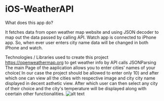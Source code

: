 # iOS-WeatherAPI
What does this app do?

It fetches data from open weather map website and using JSON decoder to map out the data passed by calling API.
Watch app is connected to iPhone app. So, when ever user enters city name data will be changed in both iPhone and watch.



Technologies / Libraries used to create this project
https://openweathermap.org to get weather info by API calls
JSONParsing
The main Page of the aaplication allows you to enter cities' names of your choice( In our case the project should be allowed to enter only 10) and after which one can view all the cities with respective image and city city name displayed in decent asthetic view.
After which user can then select any city of their choice and the city's temperature will be displayed along with ceertain other functionalities.
![alt text](https://github.com/rushi-pa/iOS-WeatherAPI/blob/[branch]/image.jpg?raw=true)


